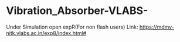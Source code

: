 # Vibration_Absorber-VLABS-

Under Simulation open expR(For non flash users)
Link:
https://mdmv-nitk.vlabs.ac.in/exp8/index.html#
